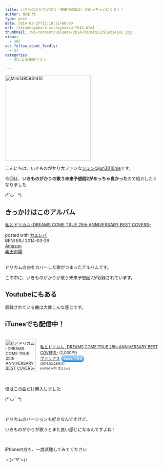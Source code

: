 ```yaml
---
title: いきものがかりが歌う「未来予想図2」がめっちゃ心にくる！！
author: 魚住 惇
type: post
date: 2014-03-27T15:18:51+00:00
url: /ikimonogakari-miraiyosozu-7613.html
thumbnail: /wp-content/uploads/2014/03/mini13959314101.jpg
views:
  - 102
scc_follow_count_feedly:
  - 37
categories:
  - 気になる物欲リスト

---
```

<img decoding="async" loading="lazy" title="mini1395931410.jpg" src="/wp-content/uploads/2014/03/mini1395931410.jpg" alt="Mini1395931410" width="280" height="280" border="0" />

<!--more-->

こんにちは、いきものがかり大ファンな[ジュン@jun3010me][1]です。

今回は、**いきものがかりの歌う未来予想図2がめっちゃ良かった**ので紹介したくなりました

(\*´ω｀\*)

## きっかけはこのアルバム

<div class="kaerebalink-box">
  <div class="kaerebalink-image">
    <a href="http://www.amazon.co.jp/exec/obidos/ASIN/B00I3LHM8Q/jn050191-22/ref=nosim/" rel="nofollow" target="_blank"><img decoding="async" style="border: none;" src="http://ecx.images-amazon.com/images/I/61YNi-6GDVL._SL160_.jpg" alt="" /></a>
  </div>
  <div class="kaerebalink-info">
    <div class="kaerebalink-name">
      <a href="http://www.amazon.co.jp/exec/obidos/ASIN/B00I3LHM8Q/jn050191-22/ref=nosim/" rel="nofollow" target="_blank">私とドリカム-DREAMS COME TRUE 25th ANNIVERSARY BEST COVERS-</a></p>
      <div class="kaerebalink-powered-date">
        posted with <a href="http://kaereba.com" rel="nofollow" target="_blank">カエレバ</a>
      </div>
    </div>
    <div class="kaerebalink-detail">
      BENI ERJ 2014-03-26
    </div>
    <div class="kaerebalink-link1">
      <div class="shoplinkamazon">
        <a title="アマゾン" href="http://www.amazon.co.jp/gp/search?keywords=DREAMS%20COME%20TRUE%2025th%20ANNIVERSARY%20BEST%20COVERS&__mk_ja_JP=%83J%83%5E%83J%83i&tag=jn050191-22" rel="nofollow" target="_blank">Amazon</a>
      </div>
      <div class="shoplinkrakuten">
        <a title="楽天市場" href="http://hb.afl.rakuten.co.jp/hgc/11e849bc.34cdbdf2.11e849bd.aca19015/?pc=http%3A%2F%2Fsearch.rakuten.co.jp%2Fsearch%2Fmall%2FDREAMS%2520COME%2520TRUE%252025th%2520ANNIVERSARY%2520BEST%2520COVERS%2F-%2Ff.1-p.1-s.1-sf.0-st.A-v.2%3Fx%3D0%26scid%3Daf_ich_link_urltxt%26m%3Dhttp%3A%2F%2Fm.rakuten.co.jp%2F" rel="nofollow" target="_blank">楽天市場</a>
      </div>
    </div>
  </div>
  <div class="booklink-footer" style="clear: left;">
     
  </div>
</div>

ドリカムの曲をカバーした歌がつまったアルバムです。

この中に、いきものがかりが歌う未来予想図2が収録されています。

## Youtubeにもある



収録されている曲は大体こんな感じです。

## iTunesでも配信中！

<div class="pochireba" style="text-align: left; font-size: small; padding: 20px 0; /zoom: 1; overflow: hidden;">
  <a href="https://itunes.apple.com/jp/album/sitodorikamu-dreams-come-true/id834908421?uo=4&at=11l7gE" target="_blank"><img decoding="async" loading="lazy" class="pochi_img" style="float: left; margin: 0 15px 0 0; width: 100px; height: 100px;" src="http://a1.mzstatic.com/us/r30/Music/v4/88/ab/3b/88ab3b12-d54d-27c0-c3bc-094e05ce6cb4/jacket_ESCL04182B00Z-01_550.100x100-75.jpg" alt="私とドリカム -DREAMS COME TRUE 25th ANNIVERSARY BEST COVERS-" width="100" height="100" /></a></p> 
  
  <div class="pochi_info" style="text-align: left; /zoom: 1; overflow: hidden;">
    <div class="pochi_name">
      <a href="https://itunes.apple.com/jp/album/sitodorikamu-dreams-come-true/id834908421?uo=4&at=11l7gE" target="_blank">私とドリカム -DREAMS COME TRUE 25th ANNIVERSARY BEST COVERS-</a> (2,000円)
    </div>
    <div class="pochi_seller">
      <a href="&at=11l7gE" target="_blank">ヴァリアス</a> <a style="width: 100px; color: #ffffff; background: -webkit-gradient(linear, 100% 0%, 100% 100%, from(rgba(85,182,237,0.5)), to(rgba(41,140,218,1))); font-size: 10px; font-weight: bold; text-align: center; display: inline; text-decoration: none; border: 0px; padding: 5px; border-radius: 10px; white-space: nowrap;" href="https://itunes.apple.com/jp/album/sitodorikamu-dreams-come-true/id834908421?uo=4&at=11l7gE" target="_blank">iTunes で見る</a>
    </div>
    <div class="pochi_time" style="font-size: x-small; display: inline;">
      (2014.03.28時点)
    </div>
    <div class="pochi_post" style="font-size: x-small;">
      posted with <a href="http://pochireba.com" rel="nofollow" target="_blank">ポチレバ</a>
    </div>
  </div>
  <div class="booklink-footer" style="clear: left;">
     
  </div>
</div>

僕はこの曲だけ購入しました

(\*´ω｀\*)

 

ドリカムのバージョンも好きなんですけど、

いきものがかりが歌うとまた良い感じになるんですよね！

 

iPhoneの方も、一度試聴してみてください

ヽ(=´▽\`=)ﾉ

 [1]: https://twitter.com/jun3010me